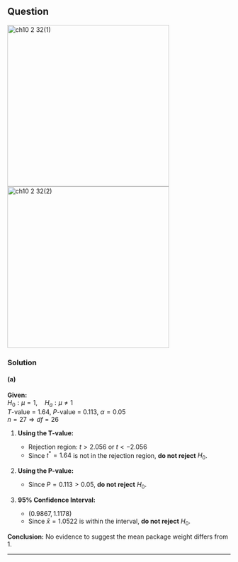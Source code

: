 ## Question

<img width="365" alt="ch10 2 32(1)" src="https://github.com/user-attachments/assets/a8449983-760f-41ea-8a56-84080ddc8c88" />
<br>
<img width="365" alt="ch10 2 32(2)" src="https://github.com/user-attachments/assets/323e5ae0-ac77-4d82-8d27-b74f9026b103" />

### Solution

#### (a)

**Given:**  
$H_0: \mu = 1, \quad H_a: \mu \neq 1$  
$T$-value = 1.64, $P$-value = 0.113, $\alpha = 0.05$  
$n = 27 \Rightarrow df = 26$  

1. **Using the T-value:**  
   - Rejection region: $t > 2.056$ or $t < -2.056$  
   - Since $t^* = 1.64$ is not in the rejection region, **do not reject** $H_0$.  

2. **Using the P-value:**  
   - Since $P = 0.113 > 0.05$, **do not reject** $H_0$.  

3. **95% Confidence Interval:**  
   - $(0.9867, 1.1178)$  
   - Since $\bar{x} = 1.0522$ is within the interval, **do not reject** $H_0$.  

**Conclusion:** No evidence to suggest the mean package weight differs from 1.  

---

